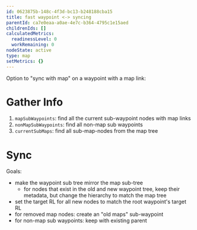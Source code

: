 ```yaml
---
id: 0623875b-148c-4f3d-bc13-b248188cba15
title: fast waypoint <-> syncing
parentId: ca7e0eaa-a0ae-4e7c-b364-4795c1e15aed
childrenIds: []
calculatedMetrics:
  readinessLevel: 0
  workRemaining: 0
nodeState: active
type: map
setMetrics: {}
---
```

Option to "sync with map" on a waypoint with a map link:

# Gather Info

1. `mapSubWaypoints`: find all the current sub-waypoint nodes with map links
1. `nonMapSubWaypoints`: find all non-map sub waypoints
2. `currentSubMaps`: find all sub-map-nodes from the map tree

# Sync

Goals:

- make the waypoint sub tree mirror the map sub-tree
    - for nodes that exist in the old and new waypoint tree, keep their metadata, but change the hierarchy to match the map tree
- set the target RL for all new nodes to match the root waypoint's target RL
- for removed map nodes: create an "old maps" sub-waypoint
- for non-map sub waypoints: keep with existing parent
